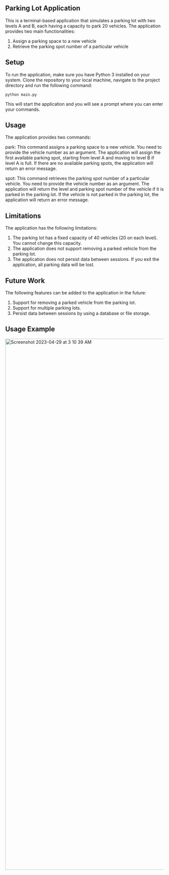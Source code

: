 ## Parking Lot Application
This is a terminal-based application that simulates a parking lot with two levels A and B, each having a capacity to park 20 vehicles. The application provides two main functionalities:

1) Assign a parking space to a new vehicle
2) Retrieve the parking spot number of a particular vehicle

## Setup
To run the application, make sure you have Python 3 installed on your system. Clone the repository to your local machine, navigate to the project directory and run the following command:

```
python main.py
```
This will start the application and you will see a prompt where you can enter your commands.

## Usage
The application provides two commands:

park: This command assigns a parking space to a new vehicle. You need to provide the vehicle number as an argument. The application will assign the first available parking spot, starting from level A and moving to level B if level A is full. If there are no available parking spots, the application will return an error message.

spot: This command retrieves the parking spot number of a particular vehicle. You need to provide the vehicle number as an argument. The application will return the level and parking spot number of the vehicle if it is parked in the parking lot. If the vehicle is not parked in the parking lot, the application will return an error message.

## Limitations
The application has the following limitations:

1) The parking lot has a fixed capacity of 40 vehicles (20 on each level). You cannot change this capacity.
2) The application does not support removing a parked vehicle from the parking lot.
3) The application does not persist data between sessions. If you exit the application, all parking data will be lost.

## Future Work
The following features can be added to the application in the future:

1) Support for removing a parked vehicle from the parking lot.
2) Support for multiple parking lots.
3) Persist data between sessions by using a database or file storage.

## Usage Example
<img width="1680" alt="Screenshot 2023-04-29 at 3 10 39 AM" src="https://user-images.githubusercontent.com/45177819/235260184-2c520f3e-e69b-4788-8222-d4c525f6461d.png">

